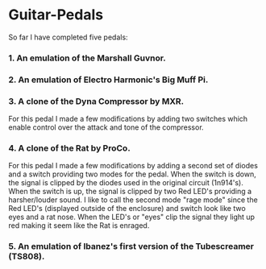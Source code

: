 # Guitar-Pedals
So far I have completed five pedals: 

### 1. An emulation of the Marshall Guvnor.
### 2. An emulation of Electro Harmonic's Big Muff Pi.
### 3. A clone of the Dyna Compressor by MXR. 
For this pedal I made a few modifications by adding two switches which enable control over the attack and tone of the compressor.
### 4. A clone of the Rat by ProCo. 
For this pedal I made a few modifications by adding a second set of diodes and a switch providing two modes for the pedal. When the switch is down, the signal is clipped by the diodes used in the original circuit (1n914's). When the switch is up, the signal is clipped by two Red LED's providing a harsher/louder sound. I like to call the second mode "rage mode" since the Red LED's (displayed outside of the enclosure) and switch look like two eyes and a rat nose. When the LED's or "eyes" clip the signal they light up red making it seem like the Rat is enraged.
### 5. An emulation of Ibanez's first version of the Tubescreamer (TS808).
